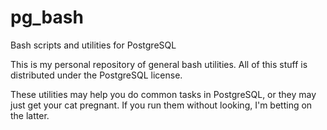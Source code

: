 # pg_bash
Bash scripts and utilities for PostgreSQL

This is my personal repository of general bash utilities.  All of this stuff is distributed under the PostgreSQL license.

These utilities may help you do common tasks in PostgreSQL, or they may just get your cat pregnant.  If you run them without looking, I'm betting on the latter.


